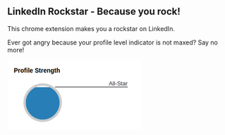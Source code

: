 ## LinkedIn Rockstar - Because you rock!

This chrome extension makes you a rockstar on LinkedIn.

Ever got angry because your profile level indicator is not maxed? Say no more!

![profile strength](https://github.com/danielfederschmidt/LinkedInRockstar/blob/master/img/profilestrength.png)